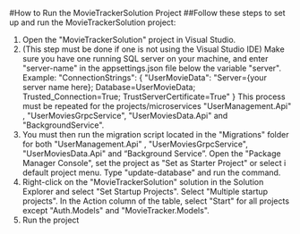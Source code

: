 #How to Run the MovieTrackerSolution Project
##Follow these steps to set up and run the MovieTrackerSolution project:


1. Open the "MovieTrackerSolution" project in Visual Studio.
2. (This step must be done if one is not using the Visual Studio IDE) Make sure you have one
running SQL server on your machine, and enter "server-name" in the appsettings.json file below
the variable "server".
Example:
"ConnectionStrings": {
"UserMovieData": "Server={your server name here}; Database=UserMovieData;
Trusted_Connection=True; TrustServerCertificate=True"
}
This process must be repeated for the projects/microservices "UserManagement.Api" ,
"UserMoviesGrpcService", "UserMoviesData.Api" and "BackgroundService".
3. You must then run the migration script located in the "Migrations" folder for both
"UserManagement.Api" , "UserMoviesGrpcService", "UserMoviesData.Api" and
“Background Service”.
Open the "Package Manager Console", set the project as "Set as Starter Project" or select i
default project menu.
Type "update-database" and run the command.
4. Right-click on the "MovieTrackerSolution" solution in the Solution Explorer and select "Set Startup
Projects". Select "Multiple startup projects". In the Action column of the table, select "Start" for all
projects except "Auth.Models" and "MovieTracker.Models".
5. Run the project
